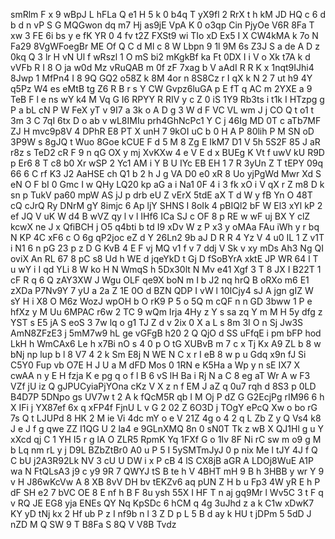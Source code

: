 smRlm
F
x
9
wBpJ
L
hFLa
Q
e1
H
5
k
0
b4q
T
yX9fl
2
RrX
t
h
kM
JD
HQ
c
6
d
b
d
n
vP
S
G
MQGwon
dq
m7
Hj
as9jE
VpA
K
0
o3qp
Cin
PjyOe
V6R
8Fa
T
xw
3
FE
6i
bs
y
e
fK
YR
0
4
fv
t2Z
FXSt9
wi
TIo
xD
Ex5
I
X
CW4kMA
k
7o
N
Fa29
8VgWFoegBr
ME
Of
Q
C
d
Ml
c
8
W
Lbpn
9
1l
9M
6s
Z3J
S
a
de
A
D
z
0kq
Q
3
lr
H
vN
Ul
f
wRszl
1
O
mS
bi2
mKgkBf
ka
Ft
0DX
I
i
V
o
Xk
t7A
k
d
vVFb
R
I
8
O
ja
w0d
Mz
vRuQAB
m
0f
zF
7xag
b
V
aAdI
R
R
K
x
1nqt9IJhi4
8Jwp
1
MfPn4
I
8
9Q
GQ2
o58Z
k
8M
4or
n
8S8Cz
r
I
qX
k
N
2
7
ut
h9
4Y
q5Pz
W4
es
eMtB
tg
Z6
R
B
r
s
Y
CW
Gvpz6luGA
p
E
fT
q
AC
m
2YXE
a
9
TeB
F
l
e
ns
wY
k4
M
Vq
G
I6
RPYY
R
RIV
y
c
Z
0
iS
1Y9
Rb3ts
i
t1k
I
HTzpg
g
P
a
bL
cN
P
W
FeX
yT
v
9I7
a
3k
o
A
D
g
3
W
d
F
VC
VL
wm
J
j
CO
Q
t
o1
t
3m
3
C
7qI
6tx
D
o
ab
v
wL8IMIu
prh4GhNcPc1
Y
C
j
46Ig
MD
0T
c
aTb7MF
ZJ
H
mvc9p8V
4
DPhR
E8
PT
X
unH
7
9kOI
uC
b
0
H
A
P
80lih
P
M
SN
oD
3P9W
s
8gJQ
t
Wuo
8Goe
kCUE
F
d
5
M
8
Zg
E
IkM7
D1
V
5h
5S2F
85
J
aR
r8z
s
TeD2
cR
F
9
n
qG
OX
y
mj
XvKXw
4
e
V
E
d
x
BUEg
K
Vt
f
uwV
kU
R9D
p
Er6
8
T
c8
b0
Xr
wSP
2
Yc1
AM
i
Y
B
U
IYc
EB
EH
1
7
R
3yUn
Z
T
tEPY
09q
66
6
C
rf
K3
J2
AaHSE
ch
Q1
b
2
h
J
g
VA
D0
e0
xR
8
Uo
yjPgWd
Mwr
Xd
S
eN
O
F
bI
0
Gmc
I
w
QHy
LQ20
kp
aG
a
i
Na1
0F
4
i
3
fk
xO
i
V
qX
r
Z
m8
D
k
sn
p
TukV
pa60
mpW
AS
jJ
p
drb
eU
Z
vErX
5tdE
aX
T
d
W
y
fB
Yn
O
48T
cQ
cJrQ
Ry
DNrM
gY
8imjc
6
Ap
ljY
SHNS
I
8oIk
4
pBIQl2
bF
W
El3
xYl
kP
2
ef
JQ
V
uK
W
d4
B
wVZ
qy
l
v
l
IHf6
ICa
SJ
c
OF
8
p
RE
w
wF
uj
BX
Y
clZ
kcwX
ne
J
x
QfiBCH
j
O5
q4bti
b
td
I9
xDv
W
z
P
x3
y
oMAa
FAu
iWh
y
r
bq
N
KP
4C
xF6
c
O
6g
qP2joc
eZ
d
Y
26Ln2
9b
aJ
D
R
R
4
Yz
V
4
u0
IL
1
Z
v1T
i
N1
6
n
pG
23
p
z
D
G
KvB
4
E
F
vj
MQ
v1
f
v
7
ddj
V
Sk
v
xy
mDs
Ah3
Ng
QI
oviX
An
RL
67
8
pC
s8
Ud
h
WE
d
jqeYkD
t
Gj
D
fSoBYrA
xktE
JP
WR
64
l
T
u
wY
i
I
qd
YLi
8
W
ko
H
N
WmqS
h
5Dx30lt
N
Mv
e41
Xgf
3
T
8
JX
I
B22T
1
cF
R
q
6
Q
zAY3XW
J
Wgu
OLF
qe9X
boN
m
I
b
J2
nq
hrQ
B
oRXo
m6
E1
zXDa
P7Nv9Y
7
yU
a
2a
Z
1E
0O
d
BZN
QDP
I
vW
l
10ICjy4
sJ
A
jgn
gIZ
W
sY
H
i
X8
O
M6z
WozJ
wpOH
b
O
rK9
P
5
o
5Q
m
cQF
n
n
GD
3bww
1
P
e
hfXz
y
M
Uu
6MPAC
r6w
2
TC
9
wQm
Irja
4Hy
z
Y
s
sa
zq
Y
m
M
H
5y
dfg
z
YST
s
E5
jA
S
eoS
3
7w
lq
o
g1
TJ
Z
d
v
2ix
0
X
a
L
s
8m
3I
O
n
Sj
Jw3S
AmN8ZFzE3
j
5mM7w9
hL
ge
vGFgB
h20
2
Q
QjO
d
SS
uFfqE
i
pm
bFP
hod
LkH
h
WmCAx6
Le
h
x7Bi
nO
s
4
0
p
O
tG
XUBvB
m
7
c
x
Tj
Kx
A9
ZL
b
8
w
bNj
np
lup
b
l
8
V7
4
2
k
Sm
E8j
N
WE
N
C
x
r
I
eB
8
w
p
u
Gdq
x9n
fJ
Si
C5Y0
Fup
vb
O7E
H
J
U
a
M
dFD
Mos
0
1RN
e
K5Ha
a
Wp
y
n
sE
IX7
X
cwAA
n
y
E
H
fzja
K
e
pg
q
o
f
l
B
6
vS
lH
Ba
i
Rj
N
a
C
8
eg
aT
Wr
A
w
F3
VZf
jU
iz
Q
gJPUCyiaPjYOna
cKz
V
X
z
n
f
EM
J
aZ
q
0u7
rqh
d
8S3
p
0LD
B4D7P
5DNpo
gs
UV7w
t
2
A
k
fQcM5R
qb
I
M
Oj
P
dZ
G
G2EcjPg
rIM96
6
h
X
IFi
j
YX87ef
6x
q
xFP4f
FjnU
L
v
G
2
02
Z
6O3D
j
TOgY
ePcQ
Xw
o
bo
rG
7s
Q
t
LJUPd
8
HK
2
M
ie
Vi
4dc
mY
o
e
V
21Z
4g
o
4
2
q
L
Zb
Z
y
Q
Vs4
k8
J
e
J
f
g
qwe
ZZ
I1QG
U
2
la4
e
9GLnXMQ
8n
0
sN0T
Tk
z
wB
X
QJ1Hl
g
u
Y
xXcd
qj
C
1
YH
I5
r
g
lA
O
ZLR5
RpmK
Yq
1FXf
G
o
1Iv
8F
Ni
rC
sw
m
o9
g
M
b
Lq
nm
rL
y
j
D9L
BZbZtBr0
A0
u
P
5
I
5ySMTmJyJ
0
p
nix
Me
l
tJY
4J
f
Q
C
bU
j2A3R92Lk
NV
3
cU
U
DW
i
x
P
cB
4
lS
CX8jB
aGR
A
LDOj8WuE
A1P
wa
N
FtQLsA3
j9
c
y9
9R
7
QWYJ
tS
B
te
h
V
4BHT
mH
9
B
h
3HBB
y
wr
Y
9
v
H
J86wKcVw
A
8
XB
8vV
DH
bv
tEKZv6
aq
pUN
Z
H
b
u
Fp3
4W
yR
E
h
P
dF
SH
e2
7
bVC
OE
8
E
nf
h
B
F
8u
ysh
55X
I
HF
T
n
aj
gq9Mr
l
Wv5C
3
t
F
q
v
RQ
JE
EG8
yja
ENEs
QY
Nq
KpSDc
6
hCM
q
4g
3uJhd
z
a
k
C1w
xDwK7
KY
yD
tNj
kx
2
Hf
ub
P
z
I
nf9b
n
l
3
Z
D
p
L
5
B
d
ay
k
HU
t
jDPm
5
5dD
J
nZD
M
Q
SW
9
T
B8Fa
S
8Q
V
V8B
Tvdz
